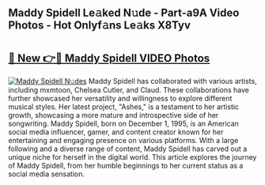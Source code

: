 ## Maddy Spidell Le𝚊ked N𝚞de - Part-a9A Video Photos - Hot Onlyf𝚊ns Le𝚊ks X8Tyv

# <h2><a href="http://ac4912.deff.icu/?id=Maddy+Spidell">🔗 New 👉🔴 Maddy Spidell VIDEO Photos</a></h2>

[![Maddy Spidell N𝚞des](https://i.imgur.com/rIISA9y.gif)](http://ac4912.deff.icu/?id=Maddy+Spidell)
Maddy Spidell has collaborated with various artists, including mxmtoon, Chelsea Cutler, and Claud. These collaborations have further showcased her versatility and willingness to explore different musical styles. Her latest project, "Ashes," is a testament to her artistic growth, showcasing a more mature and introspective side of her songwriting. Maddy Spidell, born on December 1, 1995, is an American social media influencer, gamer, and content creator known for her entertaining and engaging presence on various platforms. With a large following and a diverse range of content, Maddy Spidell has carved out a unique niche for herself in the digital world. This article explores the journey of Maddy Spidell, from her humble beginnings to her current status as a social media sensation.
